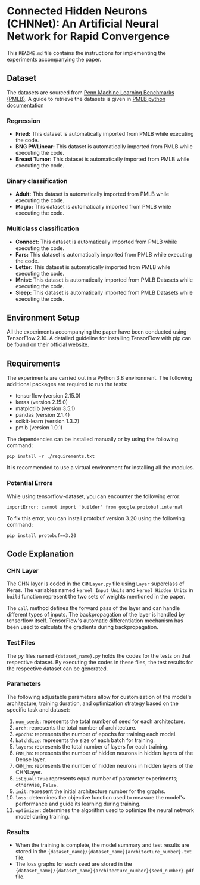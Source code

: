 # Connected Hidden Neurons (CHNNet): An Artificial Neural Network for Rapid Convergence


This `README.md` file contains the instructions for implementing the experiments accompanying the paper.


## Dataset
The datasets are sourced from [Penn Machine Learning Benchmarks (PMLB)](https://epistasislab.github.io/pmlb/). A guide to retrieve the datasets is given in [PMLB python documentation](https://epistasislab.github.io/pmlb/using-python.html)
### Regression
- **Fried:** This dataset is automatically imported from PMLB while executing the code.
- **BNG PWLinear:** This dataset is automatically imported from PMLB while executing the code.
- **Breast Tumor:** This dataset is automatically imported from PMLB while executing the code.
### Binary classification
- **Adult:** This dataset is automatically imported from PMLB while executing the code.
- **Magic:** This dataset is automatically imported from PMLB while executing the code.

### Multiclass classification

- **Connect:** This dataset is automatically imported from PMLB while executing the code.
- **Fars:** This dataset is automatically imported from PMLB while executing the code.
- **Letter:** This dataset is automatically imported from PMLB while executing the code.
- **Mnist:** This dataset is automatically imported from PMLB Datasets while executing the code.
- **Sleep:** This dataset is automatically imported from PMLB Datasets while executing the code.


## Environment Setup
All the experiments accompanying the paper have been conducted using TensorFlow 2.10. A detailed guideline for installing TensorFlow with pip can be found on their official [website](https://www.tensorflow.org/install/pip).


## Requirements

The experiments are carried out in a Python 3.8 environment. The following additional packages are required to run the tests:
- tensorflow (version 2.15.0)
- keras (version 2.15.0)
- matplotlib (version 3.5.1)
- pandas (version 2.1.4)
- scikit-learn (version 1.3.2)
- pmlb (version 1.0.1)


The dependencies can be installed manually or by using the following command:
```
pip install -r ./requirements.txt
```
It is recommended to use a virtual environment for installing all the modules.

### Potential Errors
While using tensorflow-dataset, you can encounter the following error:
```
importError: cannot import 'builder' from google.protobuf.internal
```
To fix this error, you can install protobuf version 3.20 using the following command:
```
pip install protobuf==3.20
```

## Code Explanation

### CHN Layer


The CHN layer is coded in the `CHNLayer.py` file using `Layer` superclass of Keras. The variables named `kernel_Input_Units` and `kernel_Hidden_Units` in `build` function represent the two sets of weights mentioned in the paper.


The `call` method defines the forward pass of the layer and can handle different types of inputs. The backpropagation of the layer is handled by tensorflow itself. TensorFlow's automatic differentiation mechanism has been used to calculate the gradients during backpropagation.


### Test Files

The py files named `{dataset_name}.py` holds the codes for the tests on that respective dataset. By executing the codes in these files, the test results for the respective dataset can be generated.

### Parameters

The following adjustable parameters allow for customization of the model's architecture, training duration, and optimization strategy based on the specific task and dataset:


1. `num_seeds`: represents the total number of seed for each architecture.
2. `arch`: represents the total number of architecture.
3. `epochs`: represents the number of epochs for training each model.
4. `batchSize`: represents the size of each batch for training.
5. `layers`: represents the total number of layers for each training.
6. `FNN_hn`: represents the number of hidden neurons in hidden layers of the Dense layer.
7. `CHN_hn`: represents the number of hidden neurons in hidden layers of the CHNLayer.
8. `isEqual`: `True` represents equal number of parameter experiments; otherwise, `False`.
9. `init`: represent the initial architecture number for the graphs.
10. `loss`: determines the objective function used to measure the model's performance and guide its learning during training.
11. `optimizer`: determines the algorithm used to optimize the neural network model during training.



### Results

- When the training is complete, the model summary and test results are stored in the `{dataset_name}/{dataset_name}{architecture_number}.txt` file.
- The loss graphs for each seed are stored in the `{dataset_name}/{dataset_name}{architecture_number}{seed_number}.pdf` file.